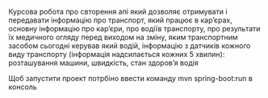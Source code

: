Курсова робота про свторення апі який дозволяє отримувати і передавати інформацію про транспорт, який працює в кар’єрах,
основну інформацію про кар’єри, про водіїв транспорту, про результати їх медичного огляду перед виходом на зміну,
яким транспортним засобом сьогодні керував який водій, інформацію з датчиків кожного виду транспорту 
(інформація надсилається кожних  5 хвилин): розташування машини, швидкість, стан здоров’я водія

Щоб запустити проект потрбіно ввести команду mvn spring-boot:run в консоль
